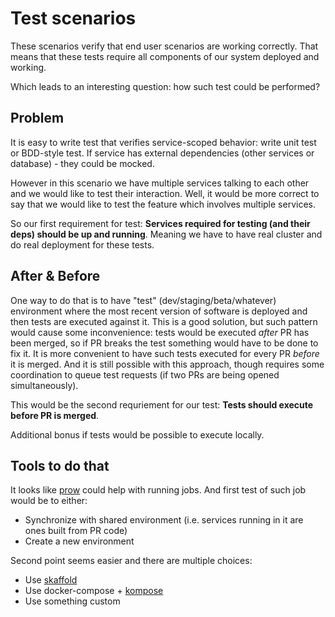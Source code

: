 # Test scenarios

These scenarios verify that end user scenarios are working correctly. That means that these tests require all components of our system deployed and working.

Which leads to an interesting question: how such test could be performed?

## Problem

It is easy to write test that verifies service-scoped behavior: write unit test or BDD-style test. If service has external dependencies (other services or database) - they could be mocked.

However in this scenario we have multiple services talking to each other and we would like to test their interaction. Well, it would be more correct to say that we would like to test the feature which involves multiple services.

So our first requirement for test: **Services required for testing (and their deps) should be up and running**. Meaning we have to have real cluster and do real deployment for these tests.

## After & Before

One way to do that is to have "test" (dev/staging/beta/whatever) environment where the most recent version of software is deployed and then tests are executed against it. This is a good solution, but such pattern would cause some inconvenience: tests would be executed *after* PR has been merged, so if PR breaks the test something would have to be done to fix it. It is more convenient to have such tests executed for every PR *before* it is merged. And it is still possible with this approach, though requires some coordination to queue test requests (if two PRs are being opened simultaneously).

This would be the second requriement for our test: **Tests should execute before PR is merged**.

Additional bonus if tests would be possible to execute locally.

## Tools to do that

It looks like [prow](https://github.com/kubernetes/test-infra/tree/master/prow) could help with running jobs. And first test of such job would be to either:

* Synchronize with shared environment (i.e. services running in it are ones built from PR code)
* Create a new environment

Second point seems easier and there are multiple choices:

* Use [skaffold](http://skaffold.dev)
* Use docker-compose + [kompose](http://kompose.io)
* Use something custom
